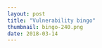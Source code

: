 ```yaml
---
layout: post
title: "Vulnerability bingo"
thumbnail: bingo-240.png
date: 2018-03-14
---
```


<!-- photo source: https://commons.wikimedia.org/wiki/File:Classic_BINGO_game_(6679739315)_(2).jpg -->


